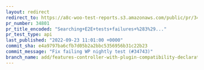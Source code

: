 ```yaml
---
layout: redirect
redirect_to: https://a8c-woo-test-reports.s3.amazonaws.com/public/pr/34801/api/index.html
pr_number: 34801
pr_title_encoded: "Searching+E2E+tests+failures+%283%29..."
pr_test_type: api
last_published: "2022-09-23 11:01:00 +0000"
commit_sha: e4a9797ba6cfb7d05b2a2bbc5356956b31c22b23
commit_message: "Fix failing WP nightly test (#34743)"
branch_name: add/features-controller-with-plugin-compatibility-declaration-take-2-bis
---
```

